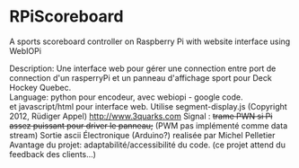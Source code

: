 RPiScoreboard 
=============

A sports scoreboard controller on Raspberry Pi with website interface using WebIOPi

Description: 
	Une interface web pour gérer une connection entre port de connection d'un rasperryPi et un panneau d'affichage sport pour Deck Hockey Quebec.  
Language: python pour encodeur, avec webiopi - google code.  
et javascript/html pour interface web.
Utilise segment-display.js (Copyright 2012, Rüdiger Appel) http://www.3quarks.com
Signal : ~~trame PWN  si Pi assez puissant pour driver le panneau;~~
(PWM pas implémenté comme data stream) Sortie ascii 
Électronique (Arduino?) realisée par Michel Pelletier  
Avantage du projet: adaptabilité/accessibilité du code. 
(ce projet attend du feedback des clients...)

